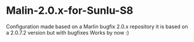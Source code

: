 # Malin-2.0.x-for-Sunlu-S8
Configuration made based on a Marlin bugfix 2.0.x repository
it is based on a 2.0.7.2 version but with bugfixes
Works by now :)

